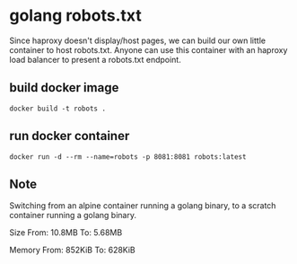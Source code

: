 # golang robots.txt

Since haproxy doesn't display/host pages, we can build our own little container to host robots.txt. Anyone can use this container with an haproxy load balancer to present a robots.txt endpoint.

## build docker image

```none
docker build -t robots .
```

## run docker container

```none
docker run -d --rm --name=robots -p 8081:8081 robots:latest
```

## Note

Switching from an alpine container running a golang binary, to a scratch container running a golang binary.

Size
From: 10.8MB To: 5.68MB

Memory
From: 852KiB To: 628KiB

